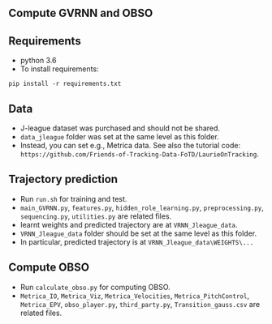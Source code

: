 ## Compute GVRNN and OBSO
 
## Requirements

* python 3.6 
* To install requirements:

```setup
pip install -r requirements.txt
```
## Data
* J-league dataset was purchased and should not be shared.
* `data_jleague` folder was set at the same level as this folder.
* Instead, you can set e.g., Metrica data. See also the tutorial code: `https://github.com/Friends-of-Tracking-Data-FoTD/LaurieOnTracking`.

## Trajectory prediction
* Run `run.sh` for training and test.
* `main_GVRNN.py`, `features.py`, `hidden_role_learning.py`, `preprocessing.py`, `sequencing.py`, `utilities.py` are related files.
* learnt weights and predicted trajectory are at `VRNN_Jleague_data`.
* `VRNN_Jleague_data` folder should be set at the same level as this folder.
* In particular, predicted trajectory is at `VRNN_Jleague_data\WEIGHTS\...`

## Compute OBSO
* Run `calculate_obso.py` for computing OBSO.
* `Metrica_IO`, `Metrica_Viz`, `Metrica_Velocities`, `Metrica_PitchControl`, `Metrica_EPV`, `obso_player.py`, `third_party.py`, `Transition_gauss.csv` are related files.
